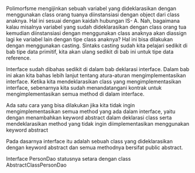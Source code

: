 Polimorfsme mengijinkan sebuah variabel yang dideklarasikan dengan menggunakan class orang
tuanya diinstansiasi dengan object dari class anaknya. Hal ini sesuai dengan kaidah hubungan IS-
A. Nah, bagaimana kalau misalnya variabel yang sudah dideklarasikan dengan class orang tua
kemudian diinstansiasi dengan menggunakan class anaknya akan diassign lagi ke variabel lain
dengan tipe class anaknya? Hal ini bisa dilakukan dengan menggunakan casting. Sintaks casting
sudah kita pelajari sedikit di bab tipe data primitif, kita akan ulang sedikit di bab ini untuk tipe
data reference.


Interface sudah dibahas sedikit di dalam bab deklarasi interface. Dalam bab ini akan kita bahas
lebih lanjut tentang atura-aturan mengimplementasikan interface. Ketika kita mendeklarasikan
class yang mengimplementasikan interface, sebenarnya kita sudah menandatangani kontrak
untuk mengimplementasikan semua method di dalam interface.

Ada satu cara yang bisa dilakukan jika kita tidak ingin mengimplementasikan semua method
yang ada dalam interface, yaitu dengan menambahkan keyword abstract dalam deklarasi class
serta mendeklarasikan method yang tidak ingin diimplementasikan menggunakan keyword
abstract

Pada dasarnya interface itu adalah sebuah class yang dideklarasikan dengan keyword abstract
dan semua methodnya bersifat public abstract.

Interface PersonDao statusnya setara dengan
class AbstractClassPersonDao